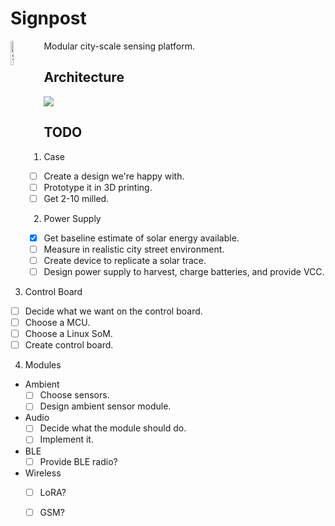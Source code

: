 Signpost
========

<img src="https://raw.githubusercontent.com/lab11/signpost/master/media/solar_panel_on_signpost6_cropped.jpg" alt="Signpost" width="10%" align="left" />

Modular city-scale sensing platform.


Architecture
------------

<img src="http://www.gliffy.com/go/publish/image/10989855/L.png" />


TODO
----

1. Case
  - [ ] Create a design we're happy with.
  - [ ] Prototype it in 3D printing.
  - [ ] Get 2-10 milled.

2. Power Supply
  - [x] Get baseline estimate of solar energy available.
  - [ ] Measure in realistic city street environment.
  - [ ] Create device to replicate a solar trace.
  - [ ] Design power supply to harvest, charge batteries, and provide VCC.

3. Control Board
  - [ ] Decide what we want on the control board.
  - [ ] Choose a MCU.
  - [ ] Choose a Linux SoM.
  - [ ] Create control board.

4. Modules
  - Ambient
    - [ ] Choose sensors.
    - [ ] Design ambient sensor module.
  - Audio
    - [ ] Decide what the module should do.
    - [ ] Implement it.
  - BLE
    - [ ] Provide BLE radio?
  - Wireless
    - [ ] LoRA?
    - [ ] GSM?

